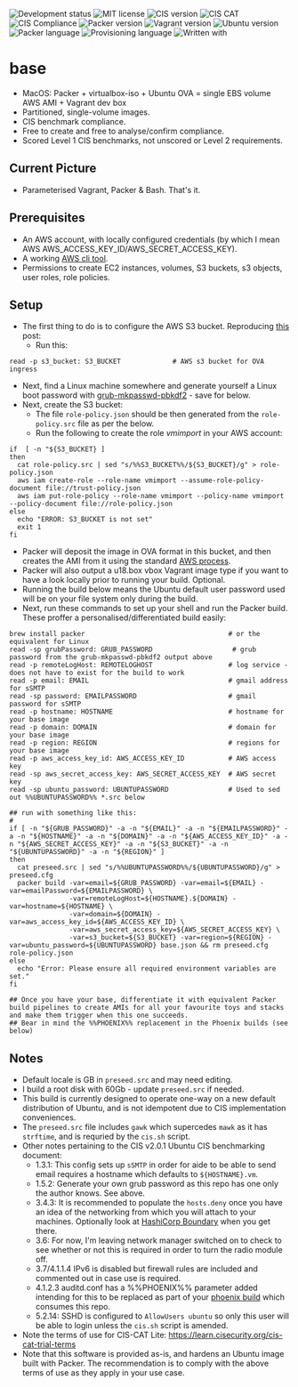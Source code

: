 ![Development status](https://img.shields.io/badge/status-uat-F90.svg?style=for-the-badge)
![MIT license](https://img.shields.io/badge/licence-MIT-blue.svg?style=for-the-badge)
![CIS version](https://img.shields.io/badge/CIS_benchmark-2.0.1-blue.svg?style=for-the-badge)
![CIS CAT](https://img.shields.io/badge/CIS_CAT_Lite-4.0.21-blue.svg?style=for-the-badge)
![CIS Compliance](https://img.shields.io/badge/CIS_Compliance-100%25-green.svg?style=for-the-badge)
![Packer version](https://img.shields.io/badge/packer-1.6.4-blue.svg?style=for-the-badge)
![Vagrant version](https://img.shields.io/badge/vagrant-2.2.9-1563ff.svg?style=for-the-badge)
![Ubuntu version](https://img.shields.io/badge/ubuntu-18.05LTS-blue.svg?style=for-the-badge)
![Packer language](https://img.shields.io/badge/packer-JSON-blueviolet.svg?style=for-the-badge)
![Provisioning language](https://img.shields.io/badge/provisioning-bash-blueviolet.svg?style=for-the-badge)
![Written with](https://img.shields.io/badge/written_with-macOS-333.svg?style=for-the-badge)

# base

* MacOS: Packer + virtualbox-iso + Ubuntu OVA = single EBS volume AWS AMI + Vagrant dev box
* Partitioned, single-volume images.
* CIS benchmark compliance.
* Free to create and free to analyse/confirm compliance.
* Scored Level 1 CIS benchmarks, not unscored or Level 2 requirements.

## Current Picture
* Parameterised Vagrant, Packer & Bash.  That's it.

## Prerequisites
* An AWS account, with locally configured credentials (by which I mean AWS AWS_ACCESS_KEY_ID/AWS_SECRET_ACCESS_KEY).
* A working [AWS cli tool](https://docs.aws.amazon.com/cli/latest/userguide/install-cliv2-mac.html).
* Permissions to create EC2 instances, volumes, S3 buckets, s3 objects, user roles, role policies.

## Setup
* The first thing to do is to configure the AWS S3 bucket.  Reproducing [this](https://rzn.id.au/tech/converting-an-ova-to-an-amazon-ami/) post:
  * Run this:
```
read -p s3_bucket: S3_BUCKET             # AWS s3 bucket for OVA ingress
```

  * Next, find a Linux machine somewhere and generate yourself a Linux boot password with [grub-mkpasswd-pbkdf2](https://www.gnu.org/software/grub/manual/grub/html_node/Invoking-grub_002dmkpasswd_002dpbkdf2.html) - save for below.
  * Next, create the S3 bucket:
    * The file `role-policy.json` should be then generated from the `role-policy.src` file as per the below.
    * Run the following to create the role _vmimport_ in your AWS account:
```shell
if  [ -n "${S3_BUCKET} ]
then
  cat role-policy.src | sed "s/%%S3_BUCKET%%/${S3_BUCKET}/g" > role-policy.json
  aws iam create-role --role-name vmimport --assume-role-policy-document file://trust-policy.json
  aws iam put-role-policy --role-name vmimport --policy-name vmimport --policy-document file://role-policy.json
else
  echo "ERROR: S3_BUCKET is not set"
  exit 1
fi
```
  * Packer will deposit the image in OVA format in this bucket, and then creates the AMI from it using the standard [AWS process](https://docs.aws.amazon.com/vm-import/latest/userguide/vmie_prereqs.html).
  * Packer will also output a u18.box vbox Vagrant image type if you want to have a look locally prior to running your build. Optional.
  * Running the build below means the Ubuntu default user password used will be on your file system only during the build.
  * Next, run these commands to set up your shell and run the Packer build.  These proffer a personalised/differentiated build easily:
```
brew install packer                                    # or the equivalent for Linux
read -sp grubPassword: GRUB_PASSWORD                    # grub password from the grub-mkpasswd-pbkdf2 output above
read -p remoteLogHost: REMOTELOGHOST                   # log service - does not have to exist for the build to work
read -p email: EMAIL                                   # gmail address for sSMTP
read -sp password: EMAILPASSWORD                       # gmail password for sSMTP
read -p hostname: HOSTNAME                             # hostname for your base image
read -p domain: DOMAIN                                 # domain for your base image
read -p region: REGION                                 # regions for your base image
read -p aws_access_key_id: AWS_ACCESS_KEY_ID           # AWS access key
read -sp aws_secret_access_key: AWS_SECRET_ACCESS_KEY  # AWS secret key
read -sp ubuntu_password: UBUNTUPASSWORD               # Used to sed out %%UBUNTUPASSWORD%% *.src below

## run with something like this:
#
if [ -n "${GRUB_PASSWORD}" -a -n "${EMAIL}" -a -n "${EMAILPASSWORD}" -a -n "${HOSTNAME}" -a -n "${DOMAIN}" -a -n "${AWS_ACCESS_KEY_ID}" -a -n "${AWS_SECRET_ACCESS_KEY}" -a -n "${S3_BUCKET}" -a -n "${UBUNTUPASSWORD}" -a -n "${REGION}" ]
then
  cat preseed.src | sed "s/%%UBUNTUPASSWORD%%/${UBUNTUPASSWORD}/g" > preseed.cfg
  packer build -var=email=${GRUB_PASSWORD} -var=email=${EMAIL} -var=emailPassword=${EMAILPASSWORD} \
               -var=remoteLogHost=${HOSTNAME}.${DOMAIN} -var=hostname=${HOSTNAME} \
               -var=domain=${DOMAIN} -var=aws_access_key_id=${AWS_ACCESS_KEY_ID} \
               -var=aws_secret_access_key=${AWS_SECRET_ACCESS_KEY} \
               -var=s3_bucket=${S3_BUCKET} -var=region=${REGION} -var=ubuntu_password=${UBUNTUPASSWORD} base.json && rm preseed.cfg role-policy.json
else
  echo "Error: Please ensure all required environment variables are set."
fi

## Once you have your base, differentiate it with equivalent Packer build pipelines to create AMIs for all your favourite toys and stacks and make them trigger when this one succeeds.
## Bear in mind the %%PHOENIX%% replacement in the Phoenix builds (see below)
```

## Notes
* Default locale is GB in `preseed.src` and may need editing.
* I build a root disk with 60Gb - update `preseed.src` if needed.
* This build is currently designed to operate one-way on a new default distribution of Ubuntu, and is not idempotent due to CIS implementation conveniences.
* The `preseed.src` file includes `gawk` which supercedes `mawk` as it has `strftime`, and is requried by the `cis.sh` script.
* Other notes pertaining to the CIS v2.0.1 Ubuntu CIS benchmarking document:
  * 1.3.1: This config sets up `sSMTP` in order for aide to be able to send email requires a hostname which defaults to `${HOSTNAME}.vm`.
  * 1.5.2: Generate your own grub password as this repo has one only the author knows. See above.
  * 3.4.3: It is recommended to populate the `hosts.deny` once you have an idea of the networking from which you will attach to your machines. Optionally look at [HashiCorp Boundary](https://www.boundaryproject.io/) when you get there.
  * 3.6: For now, I'm leaving network manager switched on to check to see whether or not this is required in order to turn the radio module off.
  * 3.7/4.1.1.4 IPv6 is disabled but firewall rules are included and commented out in case use is required.
  * 4.1.2.3 auditd.conf has a %%PHOENIX%% parameter added intending for this to be replaced as part of your [phoenix build](https://martinfowler.com/bliki/PhoenixServer.html) which consumes this repo.
  * 5.2.14: SSHD is configured to `AllowUsers ubuntu` so only this user will be able to login unless the `cis.sh` script is amended.
* Note the terms of use for CIS-CAT Lite: https://learn.cisecurity.org/cis-cat-trial-terms
* Note that this software is provided as-is, and hardens an Ubuntu image built with Packer.  The recommendation is to comply with the above terms of use as they apply in your use case.

